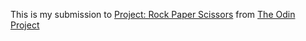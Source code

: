 This is my submission to [Project: Rock Paper Scissors](https://www.theodinproject.com/lessons/foundations-rock-paper-scissors) from [The Odin Project](https://www.theodinproject.com/)